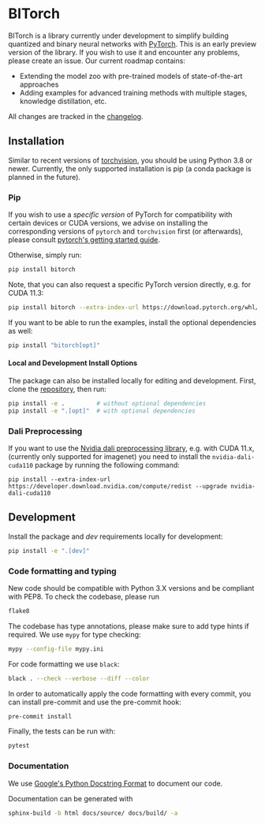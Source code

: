 # BITorch

BITorch is a library currently under development to simplify building quantized and binary neural networks
with [PyTorch](https://pytorch.org/).
This is an early preview version of the library.
If you wish to use it and encounter any problems, please create an issue.
Our current roadmap contains:

- Extending the model zoo with pre-trained models of state-of-the-art approaches
- Adding examples for advanced training methods with multiple stages, knowledge distillation, etc.

All changes are tracked in the [changelog](CHANGELOG.md).

## Installation

Similar to recent versions of [torchvision](https://github.com/pytorch/vision), you should be using Python 3.8 or newer.
Currently, the only supported installation is pip (a conda package is planned in the future).

### Pip

If you wish to use a *specific version* of PyTorch for compatibility with certain devices or CUDA versions,
we advise on installing the corresponding versions of `pytorch` and `torchvision` first (or afterwards),
please consult [pytorch's getting started guide](https://pytorch.org/get-started/locally/).

Otherwise, simply run:
```bash
pip install bitorch
```

Note, that you can also request a specific PyTorch version directly, e.g. for CUDA 11.3:
```bash
pip install bitorch --extra-index-url https://download.pytorch.org/whl/cu113
```

If you want to be able to run the examples, install the optional dependencies as well:

```bash
pip install "bitorch[opt]"
```

#### Local and Development Install Options

The package can also be installed locally for editing and development.
First, clone the [repository](https://github.com/hpi-xnor/bitorch), then run:

```bash
pip install -e .         # without optional dependencies
pip install -e ".[opt]"  # with optional dependencies
```

### Dali Preprocessing

If you want to use the [Nvidia dali preprocessing library](https://github.com/NVIDIA/DALI),
e.g. with CUDA 11.x, (currently only supported for imagenet)
you need to install the `nvidia-dali-cuda110` package by running the following command:

```
pip install --extra-index-url https://developer.download.nvidia.com/compute/redist --upgrade nvidia-dali-cuda110
```

## Development

Install the package and _dev_ requirements locally for development:

```bash
pip install -e ".[dev]"
```

### Code formatting and typing

New code should be compatible with Python 3.X versions and be compliant with PEP8. To check the codebase, please run

```bash
flake8
```

The codebase has type annotations, please make sure to add type hints if required. We use `mypy` for type checking:

```bash
mypy --config-file mypy.ini
```


For code formatting we use `black`:
```bash
black . --check --verbose --diff --color
```

In order to automatically apply the code formatting with every commit, you can install pre-commit and use the pre-commit hook:
```bash
pre-commit install
```

Finally, the tests can be run with:

```bash
pytest
```

### Documentation

We use [Google's Python Docstring Format](https://sphinxcontrib-napoleon.readthedocs.io/en/latest/example_google.html)
to document our code.

Documentation can be generated with
```bash
sphinx-build -b html docs/source/ docs/build/ -a
```
